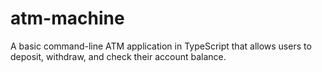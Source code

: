 # atm-machine
A basic command-line ATM application in TypeScript that allows users to deposit, withdraw, and check their account balance.
